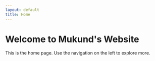 ```yaml
---
layout: default
title: Home
---
```


# Welcome to Mukund's Website

This is the home page. Use the navigation on the left to explore more.
